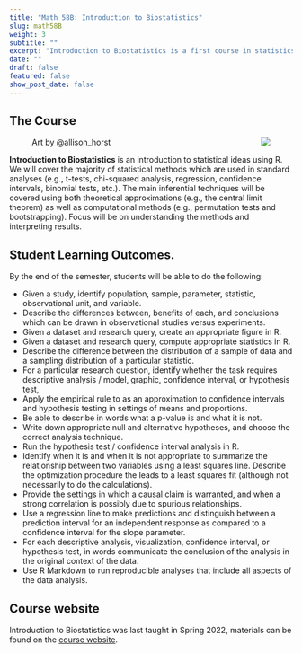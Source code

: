 ```yaml
---
title: "Math 58B: Introduction to Biostatistics"
slug: math58B
weight: 3
subtitle: ""
excerpt: "Introduction to Biostatistics is a first course in statistics focused on topics and data found in the life sciences.  No biological background is needed, but interest in the life sciences is important."
date: ""
draft: false
featured: false
show_post_date: false
---
```


## The Course

<figure>
<img src="type_2_errors_featured.png" align="right">
<figcaption>Art by @allison_horst</figcaption>
</figure>

**Introduction to Biostatistics** is an introduction to statistical ideas using R. We will cover the majority of statistical methods which are used in standard analyses (e.g., t-tests, chi-squared analysis, regression, confidence intervals, binomial tests, etc.). The main inferential techniques will be covered using both theoretical approximations (e.g., the central limit theorem) as well as computational methods (e.g., permutation tests and bootstrapping). Focus will be on understanding the methods and interpreting results. 


## Student Learning Outcomes.
By the end of the semester, students will be able to do the following:

* Given a study, identify population, sample, parameter, statistic, observational unit, and variable.
* Describe the differences between, benefits of each, and conclusions which can be drawn in observational studies versus experiments.
* Given a dataset and research query, create an appropriate figure in R.
* Given a dataset and research query, compute appropriate statistics in R.
* Describe the difference between the distribution of a sample of data and a sampling distribution of a particular statistic.
* For a particular research question, identify whether the task requires descriptive analysis / model, graphic, confidence interval, or hypothesis test,
* Apply the empirical rule to as an approximation to confidence intervals and hypothesis testing in settings of means and proportions.
* Be able to describe in words what a p-value is and what it is not.
* Write down appropriate null and alternative hypotheses, and choose the correct analysis technique.
* Run the hypothesis test / confidence interval analysis in R.
* Identify when it is and when it is not appropriate to summarize the relationship between two variables using a least squares line.
Describe the optimization procedure the leads to a least squares fit (although not necessarily to do the calculations).
* Provide the settings in which a causal claim is warranted, and when a strong correlation is possibly due to spurious relationships.
* Use a regression line to make predictions and distinguish between a prediction interval for an independent response as compared to a confidence interval for the slope parameter.
* For each descriptive analysis, visualization, confidence interval, or hypothesis test, in words communicate the conclusion of the analysis in the original context of the data.
* Use R Markdown to run reproducible analyses that include all aspects of the data analysis.


## Course website

Introduction to Biostatistics was last taught in Spring 2022, materials can be found on the <a href = "https://m58-intro-stats.netlify.app/" target = "_blank">course website</a>.


